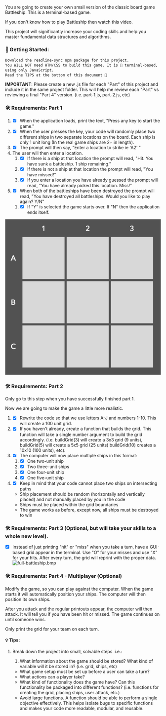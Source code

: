 

You are going to create your own small version of the classic board game Battleship. This is a terminal-based game.

If you don't know how to play Battleship then watch this video.

This project will significantly increase your coding skills and help you master fundamental data structures and algorithms.


### 📣  Getting Started:

    Download the readline-sync npm package for this project.
    You WILL NOT need HTM/CSS to build this game. It is 💯 terminal-based, using only JavaScript.
    Read the TIPS at the bottom of this document 🙂


**IMPORTANT**: Please create a new .js file for each "Part" of this project and include it in the same project folder. This will help me review each "Part" vs reviewing a final "Part 4" version. (i.e. part-1.js, part-2.js, etc)


### 🛠 Requirements: Part 1

   1. - [x]  When the application loads, print the text, "Press any key to start the game."
   2. - [x]  When the user presses the key, your code will randomly place two different ships in two separate  locations on the board. Each ship is only 1 unit long (In the real game ships are 2+ in length).
   3. - [x]  The prompt will then say, "Enter a location to strike ie 'A2' "
   4. The user will then enter a location. 
      1. - [x]  If there is a ship at that location the prompt will read, "Hit. You have sunk a battleship. 1 ship remaining."
      2. - [x]  If there is not a ship at that location the prompt will read, "You have missed!"
      3. - [x]  If you enter a location you have already guessed the prompt will read, "You have already picked this location. Miss!"
   5. - [x]  When both of the battleships have been destroyed the prompt will read, "You have destroyed all battleships. Would you like to play again? Y/N"
      1. - [x]  If "Y" is selected the game starts over. If "N" then the application ends itself.

![battleship-grid.jpg](./img/battleship-grid.jpg)


### 🛠 Requirements: Part 2

Only go to this step when you have successfully finished part 1.

Now we are going to make the game a little more realistic.

1. - [x] Rewrite the code so that we use letters A-J and numbers 1-10. This will create a 100 unit grid.
2. - [x] If you haven't already, create a function that builds the grid. This function will take a single number argument to build the grid accordingly. (i.e. buildGrid(3) will create a 3x3 grid (9 units), buildGrid(5) will create a 5x5 grid (25 units) buildGrid(10) creates a 10x10 (100 units), etc). 
3. - [x] The computer will now place multiple ships in this format:
   1. - [x] One two-unit ship 
   2. - [x] Two three-unit ships
   3. - [x] One four-unit ship 
   4. - [x] One five-unit ship
   
4. - [x] Keep in mind that your code cannot place two ships on intersecting paths 
   * Ship placement should be random (horizontally and vertically placed) and not manually placed by you in the code
   * Ships must be placed within the grid boundaries
   * The game works as before, except now, all ships must be destroyed to win

### 🛠 Requirements: Part 3 (Optional, but will take your skills to a whole new level).

- [x] Instead of just printing "hit" or "miss" when you take a turn, have a GUI-based grid appear in the terminal. Use "O" for your misses and use "X" for your hits. After every turn, the grid will reprint with the proper data.
![full-battleship.bmp](./img/battleship-grid-full.webp)

### 🛠 Requirements: Part 4 - Multiplayer (Optional)

Modify the game, so you can play against the computer. When the game starts it will automatically position your ships. The computer will then position its own ships.

After you attack and the regular printouts appear, the computer will then attack. It will tell you if you have been hit or missed. The game continues on until someone wins.

Only print the grid for your team on each turn.


#### 💡 Tips:

1. Break down the project into small, solvable steps. i.e.:
        
   1. What information about the game should be stored? What kind of variable will it be stored in? (i.e. grid, ships, etc)
     * What game setup must be set up before a user can take a turn?
     * What actions can a player take?
     * What kind of functionality does the game have? Can this functionality be packaged into different functions? (i.e. functions for creating the grid, placing ships, user attack, etc.)
     *  Avoid large functions. A function should be able to perform a single objective effectively. This helps isolate bugs to specific functions and makes your code more readable, modular, and reusable.

